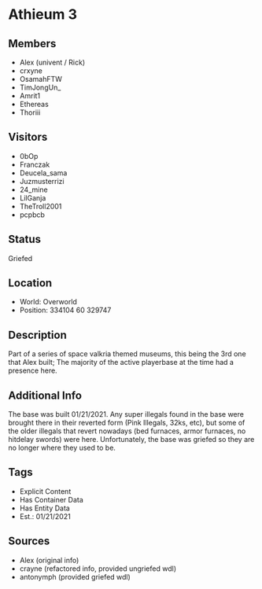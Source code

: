 # Athieum 3

## Members
- Alex (univent / Rick)
- crxyne
- OsamahFTW
- TimJongUn_
- Amrit1
- Ethereas
- Thoriii

## Visitors
- 0bOp
- Franczak
- Deucela_sama
- Juzmusterrizi
- 24_mine
- LilGanja
- TheTroll2001
- pcpbcb

## Status
Griefed

## Location
- World: Overworld
- Position: 334104 60 329747

## Description
Part of a series of space valkria themed museums, this being the 3rd one that Alex built; The majority of the active playerbase at the time had a presence here.

## Additional Info
The base was built 01/21/2021. Any super illegals found in the base were brought there in their reverted form (Pink Illegals, 32ks, etc), but some of the older illegals that revert nowadays (bed furnaces, armor furnaces, no hitdelay swords) were here. 
Unfortunately, the base was griefed so they are no longer where they used to be.

## Tags
- Explicit Content
- Has Container Data
- Has Entity Data
- Est.: 01/21/2021

## Sources
- Alex (original info)
- crayne (refactored info, provided ungriefed wdl)
- antonymph (provided griefed wdl)

